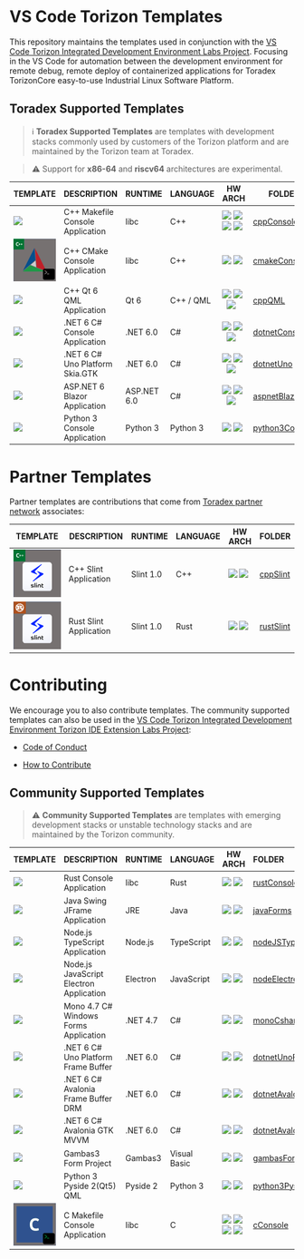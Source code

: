 # VS Code Torizon Templates

This repository maintains the templates used in conjunction with the [VS Code Torizon Integrated Development Environment Labs Project](https://labs.toradex.com/projects/torizon-vs-code-v2-apollo-x). Focusing in the VS Code for automation between the development environment for remote debug, remote deploy of containerized applications for Toradex TorizonCore easy-to-use Industrial Linux Software Platform.

## Toradex Supported Templates

> ℹ️ **Toradex Supported Templates** are templates with development stacks commonly used by customers of the Torizon platform and are maintained by the Torizon team at Toradex.

> ⚠️ Support for **x86-64** and **riscv64** architectures are experimental.

| TEMPLATE                                                                                                      | DESCRIPTION                     | RUNTIME     | LANGUAGE  | HW ARCH                                                                                                                                                                                                                                                                                                                                                                                                               | FOLDER                             |
| ------------------------------------------------------------------------------------------------------------- | ------------------------------- | ----------- | --------- | --------------------------------------------------------------------------------------------------------------------------------------------------------------------------------------------------------------------------------------------------------------------------------------------------------------------------------------------------------------------------------------------------------------------- | ---------------------------------- |
| ![](https://github.com/toradex/vscode-torizon-templates/blob/bookworm/assets/img/cppconsole.png?raw=true)     | C++ Makefile Console Application         | libc        | C++       | ![](https://github.com/toradex/vscode-torizon-templates/blob/bookworm/assets/img/arm32.png?raw=true) ![](https://github.com/toradex/vscode-torizon-templates/blob/bookworm/assets/img/arm64.png?raw=true) ![](https://github.com/toradex/vscode-torizon-templates/blob/bookworm/assets/img/riscv64.png?raw=true) ![](https://github.com/toradex/vscode-torizon-templates/blob/bookworm/assets/img/x8664.png?raw=true) | [cppConsole](./cppConsole)         |
| ![](https://github.com/toradex/vscode-torizon-templates/blob/bookworm/assets/img/cmakeconsole.png?raw=true)     | C++ CMake Console Application         | libc        | C++       | ![](https://github.com/toradex/vscode-torizon-templates/blob/bookworm/assets/img/arm32.png?raw=true) ![](https://github.com/toradex/vscode-torizon-templates/blob/bookworm/assets/img/arm64.png?raw=true) | [cmakeConsole](./cmakeConsole)         |
| ![](https://github.com/toradex/vscode-torizon-templates/blob/bookworm/assets/img/qt6qml.png?raw=true)         | C++ Qt 6 QML Application        | Qt 6        | C++ / QML | ![](https://github.com/toradex/vscode-torizon-templates/blob/bookworm/assets/img/arm32.png?raw=true) ![](https://github.com/toradex/vscode-torizon-templates/blob/bookworm/assets/img/arm64.png?raw=true)  ![](https://github.com/toradex/vscode-torizon-templates/blob/bookworm/assets/img/x8664.png?raw=true)                                                                                                       | [cppQML](./cppQML)                 |
| ![](https://github.com/toradex/vscode-torizon-templates/blob/dev/assets/img/dotnetconsole.png?raw=true)       | .NET 6 C# Console Application   | .NET 6.0    | C#        | ![](https://github.com/toradex/vscode-torizon-templates/blob/bookworm/assets/img/arm32.png?raw=true) ![](https://github.com/toradex/vscode-torizon-templates/blob/bookworm/assets/img/arm64.png?raw=true)  ![](https://github.com/toradex/vscode-torizon-templates/blob/bookworm/assets/img/x8664.png?raw=true)                                                                                                       | [dotnetConsole](./dotnetConsole)   |
| ![](https://github.com/toradex/vscode-torizon-templates/blob/bookworm/assets/img/unogtk.png?raw=true)         | .NET 6 C# Uno Platform Skia.GTK | .NET 6.0    | C#        | ![](https://github.com/toradex/vscode-torizon-templates/blob/bookworm/assets/img/arm32.png?raw=true) ![](https://github.com/toradex/vscode-torizon-templates/blob/bookworm/assets/img/arm64.png?raw=true)  ![](https://github.com/toradex/vscode-torizon-templates/blob/bookworm/assets/img/x8664.png?raw=true)                                                                                                       | [dotnetUno](./dotnetUno)           |
| ![](https://github.com/toradex/vscode-torizon-templates/blob/bookworm/assets/img/aspnetblazor.png?raw=true)   | ASP.NET 6 Blazor Application    | ASP.NET 6.0 | C#        | ![](https://github.com/toradex/vscode-torizon-templates/blob/bookworm/assets/img/arm32.png?raw=true) ![](https://github.com/toradex/vscode-torizon-templates/blob/bookworm/assets/img/arm64.png?raw=true)  ![](https://github.com/toradex/vscode-torizon-templates/blob/bookworm/assets/img/x8664.png?raw=true)                                                                                                       | [aspnetBlazor](./aspnetBlazor)     |
| ![](https://github.com/toradex/vscode-torizon-templates/blob/bookworm/assets/img/python3console.png?raw=true) | Python 3 Console Application    | Python 3    | Python 3  | ![](https://github.com/toradex/vscode-torizon-templates/blob/bookworm/assets/img/arm32.png?raw=true) ![](https://github.com/toradex/vscode-torizon-templates/blob/bookworm/assets/img/arm64.png?raw=true)                                                                                                                                                                                                             | [python3Console](./python3Console) |



# Partner Templates

Partner templates are contributions that come from [Toradex partner network](https://www.toradex.com/support/partner-network) associates:

| TEMPLATE                                                                                             | DESCRIPTION            | RUNTIME   | LANGUAGE | HW ARCH                                                                                                                                                                                                   | FOLDER                   |
| ---------------------------------------------------------------------------------------------------- | ---------------------- | --------- | -------- | --------------------------------------------------------------------------------------------------------------------------------------------------------------------------------------------------------- | ------------------------ |
| ![](https://github.com/toradex/vscode-torizon-templates/blob/dev/assets/img/slint-cpp.png?raw=true)  | C++ Slint Application  | Slint 1.0 | C++      | ![](https://github.com/toradex/vscode-torizon-templates/blob/bookworm/assets/img/arm32.png?raw=true) ![](https://github.com/toradex/vscode-torizon-templates/blob/bookworm/assets/img/arm64.png?raw=true) | [cppSlint](./cppSlint)   |
| ![](https://github.com/toradex/vscode-torizon-templates/blob/dev/assets/img/slint-rust.png?raw=true) | Rust Slint Application | Slint 1.0 | Rust     | ![](https://github.com/toradex/vscode-torizon-templates/blob/bookworm/assets/img/arm32.png?raw=true) ![](https://github.com/toradex/vscode-torizon-templates/blob/bookworm/assets/img/arm64.png?raw=true) | [rustSlint](./rustSlint) |



# Contributing

We encourage you to also contribute templates. The community supported templates can also be used in the [VS Code Torizon Integrated Development Environment Torizon IDE Extension Labs Project](https://labs.toradex.com/projects/torizon-vs-code-v2-apollo-x):

- [Code of Conduct](./CODE_OF_CONDUCT.md)

- [How to Contribute](./CONTRIBUTING.md)

## Community Supported Templates

> ⚠️ **Community Supported Templates** are templates with emerging development stacks or unstable technology stacks and are maintained by the Torizon community.

| TEMPLATE                                                                                                      | DESCRIPTION                             | RUNTIME  | LANGUAGE     | HW ARCH                                                                                                                                                                                                   | FOLDER                                                   | CONTRIBUTOR                                                                                                  |
| ------------------------------------------------------------------------------------------------------------- | --------------------------------------- | -------- | ------------ | --------------------------------------------------------------------------------------------------------------------------------------------------------------------------------------------------------- |:-------------------------------------------------------- | ------------------------------------------------------------------------------------------------------------ |
| ![](https://github.com/toradex/vscode-torizon-templates/blob/dev/assets/img/rust-console.png?raw=true)        | Rust Console Application                | libc     | Rust         | ![](https://github.com/toradex/vscode-torizon-templates/blob/dev/assets/img/arm32.png?raw=true) ![](https://github.com/toradex/vscode-torizon-templates/blob/dev/assets/img/arm64.png?raw=true)           | [rustConsole](./rustConsole)                           | ![](https://avatars.githubusercontent.com/u/19845403?v=4)[@skkywalker](https://www.github.com/skkywalker)    |
| ![](https://github.com/toradex/vscode-torizon-templates/blob/dev/assets/img/jframe.png?raw=true)              | Java Swing JFrame Application           | JRE      | Java         | ![](https://github.com/toradex/vscode-torizon-templates/blob/dev/assets/img/arm32.png?raw=true) ![](https://github.com/toradex/vscode-torizon-templates/blob/dev/assets/img/arm64.png?raw=true)           | [javaForms](./javaForms)                                 | ![](https://avatars.githubusercontent.com/u/2633321?v=4) [@microhobby](https://www.github.com/microhobby)    |
| ![](https://github.com/toradex/vscode-torizon-templates/blob/dev/assets/img/nodejsts.png?raw=true)            | Node.js TypeScript Application          | Node.js  | TypeScript   | ![](https://github.com/toradex/vscode-torizon-templates/blob/dev/assets/img/arm32.png?raw=true) ![](https://github.com/toradex/vscode-torizon-templates/blob/dev/assets/img/arm64.png?raw=true)           | [nodeJSTypeScript](./nodeJSTypeScript)                   | ![](https://avatars.githubusercontent.com/u/2633321?v=4) [@microhobby](https://www.github.com/microhobby)    |
| ![](https://github.com/toradex/vscode-torizon-templates/blob/dev/assets/img/electronjs.png?raw=true)          | Node.js JavaScript Electron Application | Electron | JavaScript   | ![](https://github.com/toradex/vscode-torizon-templates/blob/dev/assets/img/arm32.png?raw=true) ![](https://github.com/toradex/vscode-torizon-templates/blob/dev/assets/img/arm64.png?raw=true)           | [nodeElectron](./nodeElectron)                           | ![](https://avatars.githubusercontent.com/u/2633321?v=4) [@microhobby](https://www.github.com/microhobby)    |
| ![](https://github.com/toradex/vscode-torizon-templates/blob/dev/assets/img/monowinforms.png?raw=true)        | Mono 4.7 C# Windows Forms Application   | .NET 4.7 | C#           | ![](https://github.com/toradex/vscode-torizon-templates/blob/dev/assets/img/arm32.png?raw=true) ![](https://github.com/toradex/vscode-torizon-templates/blob/dev/assets/img/arm64.png?raw=true)           | [monoCsharpForms](./monoCsharpForms)                     | ![](https://avatars.githubusercontent.com/u/2633321?v=4) [@microhobby](https://www.github.com/microhobby)    |
| ![](https://github.com/toradex/vscode-torizon-templates/blob/dev/assets/img/unofbdrm.png?raw=true)            | .NET 6 C# Uno Platform Frame Buffer     | .NET 6.0 | C#           | ![](https://github.com/toradex/vscode-torizon-templates/blob/dev/assets/img/arm32.png?raw=true) ![](https://github.com/toradex/vscode-torizon-templates/blob/dev/assets/img/arm64.png?raw=true)           | [dotnetUnoFrameBuffer](./dotnetUnoFrameBuffer)           | ![](https://avatars.githubusercontent.com/u/2633321?v=4) [@microhobby](https://www.github.com/microhobby)    |
| ![](https://github.com/toradex/vscode-torizon-templates/blob/dev/assets/img/avaloniafbdrm.png?raw=true)       | .NET 6 C# Avalonia Frame Buffer DRM     | .NET 6.0 | C#           | ![](https://github.com/toradex/vscode-torizon-templates/blob/dev/assets/img/arm32.png?raw=true) ![](https://github.com/toradex/vscode-torizon-templates/blob/dev/assets/img/arm64.png?raw=true)           | [dotnetAvaloniaFrameBuffer](./dotnetAvaloniaFrameBuffer) | ![](https://avatars.githubusercontent.com/u/2633321?v=4) [@microhobby](https://www.github.com/microhobby)    |
| ![](https://github.com/toradex/vscode-torizon-templates/blob/dev/assets/img/avaloniagtk.png?raw=true)         | .NET 6 C# Avalonia GTK MVVM             | .NET 6.0 | C#           | ![](https://github.com/toradex/vscode-torizon-templates/blob/dev/assets/img/arm32.png?raw=true) ![](https://github.com/toradex/vscode-torizon-templates/blob/dev/assets/img/arm64.png?raw=true)           | [dotnetAvalonia](./dotnetAvalonia)                       | ![](https://avatars.githubusercontent.com/u/2633321?v=4) [@microhobby](https://www.github.com/microhobby)    |
| ![](https://github.com/toradex/vscode-torizon-templates/blob/dev/assets/img/gambasform.png?raw=true)          | Gambas3 Form Project                    | Gambas3  | Visual Basic | ![](https://github.com/toradex/vscode-torizon-templates/blob/dev/assets/img/arm32.png?raw=true) ![](https://github.com/toradex/vscode-torizon-templates/blob/dev/assets/img/arm64.png?raw=true)           | [gambasForms](./gambasForms)                             | ![](https://avatars.githubusercontent.com/u/2633321?v=4) [@microhobby](https://www.github.com/microhobby)    |
| ![](https://github.com/toradex/vscode-torizon-templates/blob/bookworm/assets/img/python3console.png?raw=true) | Python 3 Pyside 2(Qt5) QML              | Pyside 2 | Python 3     | ![](https://github.com/toradex/vscode-torizon-templates/blob/bookworm/assets/img/arm32.png?raw=true) ![](https://github.com/toradex/vscode-torizon-templates/blob/bookworm/assets/img/arm64.png?raw=true) | [python3Pyside2QML](./python3Pyside2QML)                 | ![](https://avatars.githubusercontent.com/u/83607022?v=4) [@andreriesco](https://www.github.com/andreriesco) |
| ![](https://github.com/toradex/vscode-torizon-templates/blob/bookworm/assets/img/cconsole.png?raw=true)     | C Makefile Console Application         | libc        | C       | ![](https://github.com/toradex/vscode-torizon-templates/blob/bookworm/assets/img/arm32.png?raw=true) ![](https://github.com/toradex/vscode-torizon-templates/blob/bookworm/assets/img/arm64.png?raw=true) ![](https://github.com/toradex/vscode-torizon-templates/blob/bookworm/assets/img/riscv64.png?raw=true) ![](https://github.com/toradex/vscode-torizon-templates/blob/bookworm/assets/img/x8664.png?raw=true) | [cConsole](./cConsole)       |![](https://avatars.githubusercontent.com/u/19562097?v=4) [@hiagofranco](https://www.github.com/hiagofranco) |